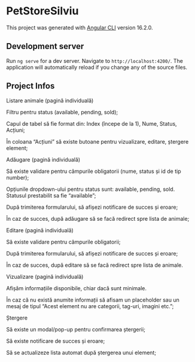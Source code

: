 # PetStoreSilviu

This project was generated with [Angular CLI](https://github.com/angular/angular-cli) version 16.2.0.

## Development server

Run `ng serve` for a dev server. Navigate to `http://localhost:4200/`. The application will automatically reload if you change any of the source files.

## Project Infos

Listare animale (pagină individuală)

Filtru pentru status (available, pending, sold);

Capul de tabel să fie format din: Index (începe de la 1), Nume, Status, Acțiuni;

În coloana “Acțiuni” să existe butoane pentru vizualizare, editare, ștergere element;

Adăugare (pagină individuală)

Să existe validare pentru câmpurile obligatorii (nume, status și id de tip number);

Opțiunile dropdown-ului pentru status sunt: available, pending, sold. Statusul prestabilit sa fie “available”;

După trimiterea formularului, să afișezi notificare de succes și eroare;

În caz de succes, după adăugare să se facă redirect spre lista de animale;

Editare (pagină individuală)

Să existe validare pentru câmpurile obligatorii;

După trimiterea formularului, să afișezi notificare de succes și eroare;

În caz de succes, după editare să se facă redirect spre lista de animale.

Vizualizare (pagină individuală)

Afișăm informațiile disponibile, chiar dacă sunt minimale.

În caz că nu există anumite informații să afisam un placeholder sau un mesaj de tipul “Acest element nu are categorii, tag-uri, imagini etc.”;

Ștergere

Să existe un modal/pop-up pentru confirmarea ștergerii;

Să existe notificare de succes și eroare;

Să se actualizeze lista automat după ștergerea unui element;
